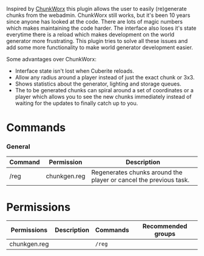 Inspired by [ChunkWorx](https://github.com/cuberite/chunkworx) this plugin allows the user to easily (re)generate chunks from the webadmin. ChunkWorx still works, but it's been 10 years since anyone has looked at the code. There are lots of magic numbers which makes maintaining the code harder. The interface also loses it's state everytime there is a reload which makes development on the world generator more frustrating. This plugin tries to solve all these issues and add some more functionality to make world generator development easier.

Some advantages over ChunkWorx: 
 
 - Interface state isn't lost when Cuberite reloads. 
 - Allow any radius around a player instead of just the exact chunk or 3x3. 
 - Shows statistics about the generator, lighting and storage queues. 
 - The to be generated chunks can spiral around a set of coordinates or a player which allows you to see the new chunks immediately instead of waiting for the updates to finally catch up to you.

# Commands

### General
| Command | Permission | Description |
| ------- | ---------- | ----------- |
|/reg | chunkgen.reg | Regenerates chunks around the player or cancel the previous task.|



# Permissions
| Permissions | Description | Commands | Recommended groups |
| ----------- | ----------- | -------- | ------------------ |
| chunkgen.reg |  | `/reg` |  |
